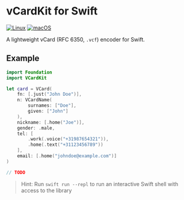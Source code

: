 # vCardKit for Swift

[![Linux](https://github.com/swift-calendar/vcardkit/workflows/Linux/badge.svg)](https://github.com/swift-calendar/vcardkit/actions)
[![macOS](https://github.com/swift-calendar/vcardkit/workflows/macOS/badge.svg)](https://github.com/swift-calendar/vcardkit/actions)

A lightweight vCard (RFC 6350, `.vcf`) encoder for Swift.

## Example

```swift
import Foundation
import VCardKit

let card = VCard(
    fn: [.just("John Doe")],
    n: VCardName(
        surnames: ["Doe"],
        given: ["John"]
    ),
    nickname: [.home("Joe")],
    gender: .male,
    tel: [
        .work(.voice("+31987654321")),
        .home(.text("+31123456789"))
    ],
    email: [.home("johndoe@example.com")]
)

// TODO
```

> Hint: Run `swift run --repl` to run an interactive Swift shell with access to the library
